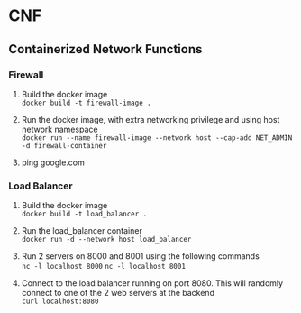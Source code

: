# CNF
## Containerized Network Functions

### Firewall
1. Build the docker image\
```docker build -t firewall-image .```

2. Run the docker image, with extra networking privilege and using host network namespace\
```docker run --name firewall-image --network host --cap-add NET_ADMIN -d firewall-container```

3. ping google.com

### Load Balancer
1. Build the docker image\
```docker build -t load_balancer .```

2. Run the load_balancer container\
```docker run -d --network host load_balancer```

3. Run 2 servers on 8000 and 8001 using the following commands\
```nc -l localhost 8000```
```nc -l localhost 8001```

4. Connect to the load balancer running on port 8080. This will randomly connect to one of the 2 web servers at the backend\
```curl localhost:8080```
